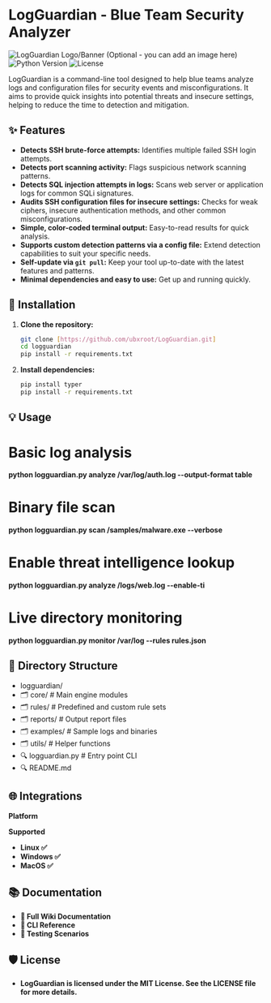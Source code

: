 # LogGuardian - Blue Team Security Analyzer

![LogGuardian Logo/Banner (Optional - you can add an image here)](https://img.shields.io/badge/Blue%20Team-Security-blue?style=for-the-badge&logo=shield)
![Python Version](https://img.shields.io/badge/Python-3.8%2B-green?style=for-the-badge&logo=python)
![License](https://img.shields.io/badge/License-MIT-purple?style=for-the-badge)

LogGuardian is a command-line tool designed to help blue teams analyze logs and configuration files for security events and misconfigurations. It aims to provide quick insights into potential threats and insecure settings, helping to reduce the time to detection and mitigation.

## ✨ Features

* **Detects SSH brute-force attempts:** Identifies multiple failed SSH login attempts.
* **Detects port scanning activity:** Flags suspicious network scanning patterns.
* **Detects SQL injection attempts in logs:** Scans web server or application logs for common SQLi signatures.
* **Audits SSH configuration files for insecure settings:** Checks for weak ciphers, insecure authentication methods, and other common misconfigurations.
* **Simple, color-coded terminal output:** Easy-to-read results for quick analysis.
* **Supports custom detection patterns via a config file:** Extend detection capabilities to suit your specific needs.
* **Self-update via `git pull`:** Keep your tool up-to-date with the latest features and patterns.
* **Minimal dependencies and easy to use:** Get up and running quickly.

## 🚀 Installation

1.  **Clone the repository:**
    ```bash
    git clone [https://github.com/ubxroot/LogGuardian.git]
    cd logguardian
    pip install -r requirements.txt
    ```

2.  **Install dependencies:**
    ```bash
    pip install typer
    pip install -r requirements.txt
    ```

## 💡 Usage

# Basic log analysis
**python logguardian.py analyze /var/log/auth.log --output-format table**

# Binary file scan
**python logguardian.py scan /samples/malware.exe --verbose**

# Enable threat intelligence lookup
**python logguardian.py analyze /logs/web.log --enable-ti**

# Live directory monitoring
**python logguardian.py monitor /var/log --rules rules.json**

## 📁 Directory Structure

* logguardian/
* 🗂 core/              # Main engine modules
* 🗂 rules/             # Predefined and custom rule sets
* 🗂 reports/           # Output report files
* 🗂 examples/          # Sample logs and binaries
* 🗂 utils/             # Helper functions
* 🔍 logguardian.py     # Entry point CLI
* 🔍 README.md

## 🌐 Integrations

**Platform**

 **Supported**

* **Linux       ✅**
* **Windows     ✅**
* **MacOS       ✅**

## 📚 Documentation

* **📘 Full Wiki Documentation**
* **📖 CLI Reference**
* **🧪 Testing Scenarios**

## 🛡️ License

* **LogGuardian is licensed under the MIT License. See the LICENSE file for more details.**
